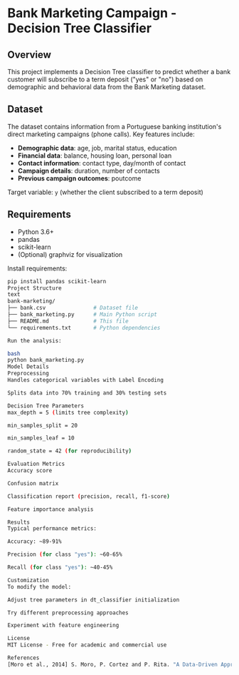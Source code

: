 # Bank Marketing Campaign - Decision Tree Classifier

## Overview

This project implements a Decision Tree classifier to predict whether a bank customer will subscribe to a term deposit ("yes" or "no") based on demographic and behavioral data from the Bank Marketing dataset.

## Dataset

The dataset contains information from a Portuguese banking institution's direct marketing campaigns (phone calls). Key features include:

- **Demographic data**: age, job, marital status, education
- **Financial data**: balance, housing loan, personal loan
- **Contact information**: contact type, day/month of contact
- **Campaign details**: duration, number of contacts
- **Previous campaign outcomes**: poutcome

Target variable: `y` (whether the client subscribed to a term deposit)

## Requirements

- Python 3.6+
- pandas
- scikit-learn
- (Optional) graphviz for visualization

Install requirements:
```bash
pip install pandas scikit-learn
Project Structure
text
bank-marketing/
├── bank.csv               # Dataset file
├── bank_marketing.py      # Main Python script
├── README.md              # This file
└── requirements.txt       # Python dependencies

Run the analysis:

bash
python bank_marketing.py
Model Details
Preprocessing
Handles categorical variables with Label Encoding

Splits data into 70% training and 30% testing sets

Decision Tree Parameters
max_depth = 5 (limits tree complexity)

min_samples_split = 20

min_samples_leaf = 10

random_state = 42 (for reproducibility)

Evaluation Metrics
Accuracy score

Confusion matrix

Classification report (precision, recall, f1-score)

Feature importance analysis

Results
Typical performance metrics:

Accuracy: ~89-91%

Precision (for class "yes"): ~60-65%

Recall (for class "yes"): ~40-45%

Customization
To modify the model:

Adjust tree parameters in dt_classifier initialization

Try different preprocessing approaches

Experiment with feature engineering

License
MIT License - Free for academic and commercial use

References
[Moro et al., 2014] S. Moro, P. Cortez and P. Rita. "A Data-Driven Approach to Predict the Success of Bank Telemarketing." Decision Support Systems, Elsevier, 62:22-31, June 2014